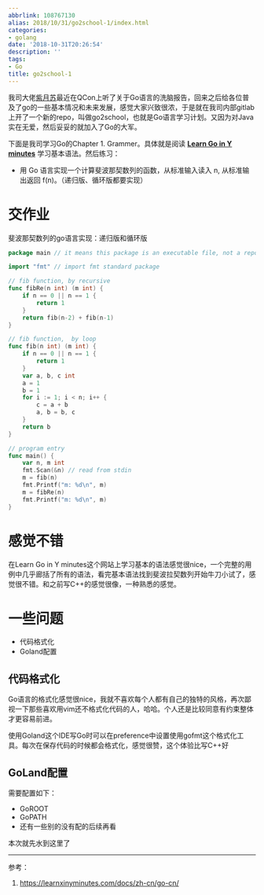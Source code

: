 ```yaml
---
abbrlink: 108767130
alias: 2018/10/31/go2school-1/index.html
categories:
- golang
date: '2018-10-31T20:26:54'
description: ''
tags:
- Go
title: go2school-1
---
```










我司大佬[紫月苏](http://www.liriansu.com/)最近在QCon上听了关于Go语言的洗脑报告，回来之后给各位普及了go的一些基本情况和未来发展，感觉大家兴致很浓，于是就在我司内部gitlab上开了一个新的repo，叫做go2school，也就是Go语言学习计划。又因为对Java实在无爱，然后妥妥的就加入了Go的大军。

下面是我司学习Go的Chapter 1. Grammer。具体就是阅读 [**Learn Go in Y minutes**](https://learnxinyminutes.com/docs/zh-cn/go-cn/) 学习基本语法。然后练习：

- 用 Go 语言实现一个计算斐波那契数列的函数，从标准输入读入 n, 从标准输出返回 f(n)。（递归版、循环版都要实现）

<!--more-->

# 交作业

斐波那契数列的go语言实现：递归版和循环版

```go
package main // it means this package is an executable file, not a repo

import "fmt" // import fmt standard package

// fib function, by recursive
func fibRe(n int) (m int) {
	if n == 0 || n == 1 {
		return 1
	}
	return fib(n-2) + fib(n-1)
}

// fib function,  by loop
func fib(n int) (m int) {
	if n == 0 || n == 1 {
		return 1
	}
	var a, b, c int
	a = 1
	b = 1
	for i := 1; i < n; i++ {
		c = a + b
		a, b = b, c
	}
	return b
}

// program entry
func main() {
	var n, m int
	fmt.Scan(&n) // read from stdin
	m = fib(n)
	fmt.Printf("m: %d\n", m)
	m = fibRe(n)
	fmt.Printf("m: %d\n", m)
}
```

# 感觉不错

在Learn Go in Y minutes这个网站上学习基本的语法感觉很nice，一个完整的用例中几乎廊括了所有的语法，看完基本语法找到斐波拉契数列开始牛刀小试了，感觉很不错。和之前写C++的感觉很像，一种熟悉的感觉。

# 一些问题

- 代码格式化
- Goland配置

## 代码格式化

Go语言的格式化感觉很nice，我就不喜欢每个人都有自己的独特的风格，再次鄙视一下那些喜欢用vim还不格式化代码的人，哈哈。个人还是比较同意有约束整体才更容易前进。

使用Goland这个IDE写Go时可以在preference中设置使用gofmt这个格式化工具。每次在保存代码的时候都会格式化，感觉很赞，这个体验比写C++好

## GoLand配置

需要配置如下：

- GoROOT
- GoPATH
- 还有一些别的没有配的后续再看

本次就先水到这里了

---

参考：

1. https://learnxinyminutes.com/docs/zh-cn/go-cn/
